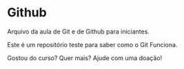 # Github 

Arquivo da aula de Git e de Github para iniciantes.

Este é um repositório teste para saber como o Git Funciona. 

Gostou do curso? Quer mais? Ajude com uma doação!

